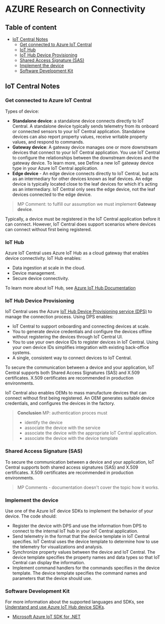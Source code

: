 # AZURE Research on Connectivity <!-- omit in toc -->

## Table of content <!-- omit in toc -->

- [IoT Central Notes](#iot-central-notes)
  - [Get connected to Azure IoT Central](#get-connected-to-azure-iot-central)
  - [IoT Hub](#iot-hub)
  - [IoT Hub Device Provisioning](#iot-hub-device-provisioning)
  - [Shared Access Signature (SAS)](#shared-access-signature-sas)
  - [Implement the device](#implement-the-device)
  - [Software Development Kit](#software-development-kit)

## IoT Central Notes

### Get connected to Azure IoT Central

Types of device:

- **Standalone device**: a standalone device connects directly to IoT Central. A standalone device typically sends telemetry from its onboard or connected sensors to your IoT Central application. Standalone devices can also report property values, receive writable property values, and respond to commands.
- **Gateway device**: A gateway device manages one or more downstream devices that connect to your IoT Central application. You use IoT Central to configure the relationships between the downstream devices and the gateway device. To learn more, see Define a new IoT gateway device type in your Azure IoT Central application.
- **Edge device** - An edge device connects directly to IoT Central, but acts as an intermediary for other devices known as leaf devices. An edge device is typically located close to the leaf devices for which it's acting as an intermediary. IoT Central only sees the edge device, not the leaf devices connected to the edge device.

> MP Comment: to fulfill our assumption we must implement **Gateway device**.

Typically, a device must be registered in the IoT Central application before it can connect. However, IoT Central does support scenarios where devices can connect without first being registered.

### IoT Hub

Azure IoT Central uses Azure IoT Hub as a cloud gateway that enables device connectivity. IoT Hub enables:

- Data ingestion at scale in the cloud.
- Device management.
- Secure device connectivity.

To learn more about IoT Hub, see [Azure IoT Hub Documentation](https://docs.microsoft.com/en-us/azure/iot-hub/)

### IoT Hub Device Provisioning

IoT Central uses the Azure [IoT Hub Device Provisioning service (DPS)](https://docs.microsoft.com/en-us/azure/iot-dps/about-iot-dps) to manage the connection process. Using DPS enables:

- IoT Central to support onboarding and connecting devices at scale.
- You to generate device credentials and configure the devices offline without registering the devices through IoT Central UI.
- You to use your own device IDs to register devices in IoT Central. Using your own device IDs simplifies integration with existing back-office systems.
- A single, consistent way to connect devices to IoT Central.

To secure the communication between a device and your application, IoT Central supports both Shared Access Signatures (SAS) and X.509 certificates. X.509 certificates are recommended in production environments.

IoT Central also enables OEMs to mass manufacture devices that can connect without first being registered. An OEM generates suitable device credentials, and configures the devices in the factory.

> **Conclusion** MP: authentication proces must
>
> - identify the device
> - associate the device with the service
> - associate the device with the appropriate IoT Central application.
> - associate the device with the device template
>

### Shared Access Signature (SAS)

To secure the communication between a device and your application, IoT Central supports both shared access signatures (SAS) and X.509 certificates. X.509 certificates are recommended in production environments.

> MP Comments - documentation doesn't cover the topic how it works.

### Implement the device

Use one of the Azure IoT device SDKs to implement the behavior of your device. The code should:

- Register the device with DPS and use the information from DPS to connect to the internal IoT hub in your IoT Central application.
- Send telemetry in the format that the device template in IoT Central specifies. IoT Central uses the device template to determine how to use the telemetry for visualizations and analysis.
- Synchronize property values between the device and IoT Central. The device template specifies the property names and data types so that IoT Central can display the information.
- Implement command handlers for the commands specifies in the device template. The device template specifies the command names and parameters that the device should use.

### Software Development Kit

For more information about the supported languages and SDKs, see [Understand and use Azure IoT Hub device SDKs](https://docs.microsoft.com/en-us/azure/iot-hub/iot-hub-devguide-sdks#azure-iot-hub-device-sdks).

- [Microsoft Azure IoT SDK for .NET](https://github.com/azure/azure-iot-sdk-csharp#microsoft-azure-iot-sdk-for-net)
